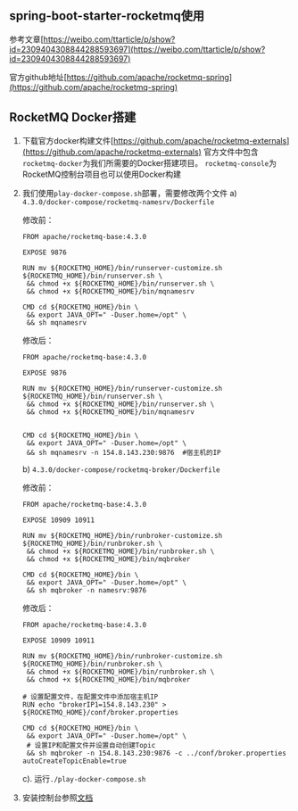 ## spring-boot-starter-rocketmq使用
参考文章[https://weibo.com/ttarticle/p/show?id=2309404308844288593697](https://weibo.com/ttarticle/p/show?id=2309404308844288593697)

官方github地址[https://github.com/apache/rocketmq-spring](https://github.com/apache/rocketmq-spring)

## RocketMQ Docker搭建
1. 下载官方docker构建文件[https://github.com/apache/rocketmq-externals](https://github.com/apache/rocketmq-externals)
    官方文件中包含`rocketmq-docker`为我们所需要的Docker搭建项目。
    `rocketmq-console`为RocketMQ控制台项目也可以使用Docker构建
2. 我们使用`play-docker-compose.sh`部署，需要修改两个文件
   a) `4.3.0/docker-compose/rocketmq-namesrv/Dockerfile`
   
     修改前：
     ```shell
     FROM apache/rocketmq-base:4.3.0
     
     EXPOSE 9876
     
     RUN mv ${ROCKETMQ_HOME}/bin/runserver-customize.sh ${ROCKETMQ_HOME}/bin/runserver.sh \
      && chmod +x ${ROCKETMQ_HOME}/bin/runserver.sh \
      && chmod +x ${ROCKETMQ_HOME}/bin/mqnamesrv
     
     CMD cd ${ROCKETMQ_HOME}/bin \
      && export JAVA_OPT=" -Duser.home=/opt" \
      && sh mqnamesrv 
     ```
     修改后：
     ```shell
     FROM apache/rocketmq-base:4.3.0
     
     EXPOSE 9876
     
     RUN mv ${ROCKETMQ_HOME}/bin/runserver-customize.sh ${ROCKETMQ_HOME}/bin/runserver.sh \
      && chmod +x ${ROCKETMQ_HOME}/bin/runserver.sh \
      && chmod +x ${ROCKETMQ_HOME}/bin/mqnamesrv
     
     
     CMD cd ${ROCKETMQ_HOME}/bin \
      && export JAVA_OPT=" -Duser.home=/opt" \
      && sh mqnamesrv -n 154.8.143.230:9876  #宿主机的IP
     ```
   b) `4.3.0/docker-compose/rocketmq-broker/Dockerfile`
   
     修改前：
     ```shell
     FROM apache/rocketmq-base:4.3.0
     
     EXPOSE 10909 10911
     
     RUN mv ${ROCKETMQ_HOME}/bin/runbroker-customize.sh ${ROCKETMQ_HOME}/bin/runbroker.sh \
      && chmod +x ${ROCKETMQ_HOME}/bin/runbroker.sh \
      && chmod +x ${ROCKETMQ_HOME}/bin/mqbroker
     
     CMD cd ${ROCKETMQ_HOME}/bin \
      && export JAVA_OPT=" -Duser.home=/opt" \
      && sh mqbroker -n namesrv:9876
     ```
     修改后：
     ```shell
     FROM apache/rocketmq-base:4.3.0
     
     EXPOSE 10909 10911
     
     RUN mv ${ROCKETMQ_HOME}/bin/runbroker-customize.sh ${ROCKETMQ_HOME}/bin/runbroker.sh \
      && chmod +x ${ROCKETMQ_HOME}/bin/runbroker.sh \
      && chmod +x ${ROCKETMQ_HOME}/bin/mqbroker
     
     # 设置配置文件，在配置文件中添加宿主机IP
     RUN echo "brokerIP1=154.8.143.230" > ${ROCKETMQ_HOME}/conf/broker.properties
     
     CMD cd ${ROCKETMQ_HOME}/bin \
      && export JAVA_OPT=" -Duser.home=/opt" \
      # 设置IP和配置文件并设置自动创建Topic
      && sh mqbroker -n 154.8.143.230:9876 -c ../conf/broker.properties autoCreateTopicEnable=true
     ```
   c). 运行`./play-docker-compose.sh`
   
3. 安装控制台参照[文档](https://github.com/apache/rocketmq-externals/blob/d1f387af651e0d7bbe060e1af4dd2b555b3e3e01/rocketmq-console/README.md)